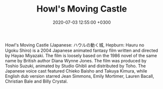 ﻿---
layout: post
title: "Howl's Moving Castle"
img: howls_moving_castle.jpg # Add image post (optional)
date: 2020-07-03 12:55:00 +0300
description: You’ll find this post in your `_posts` directory. Go ahead and edit it and re-build the site to see your changes. # Add post description (optional)
tag: [Animation, Japanese]
---
Howl's Moving Castle (Japanese: ハウルの動く城, Hepburn: Hauru no Ugoku Shiro) is a 2004 Japanese animated fantasy film written and directed by Hayao Miyazaki. The film is loosely based on the 1986 novel of the same name by British author Diana Wynne Jones. The film was produced by Toshio Suzuki, animated by Studio Ghibli and distributed by Toho. The Japanese voice cast featured Chieko Baisho and Takuya Kimura, while English dub version starred Jean Simmons, Emily Mortimer, Lauren Bacall, Christian Bale and Billy Crystal.